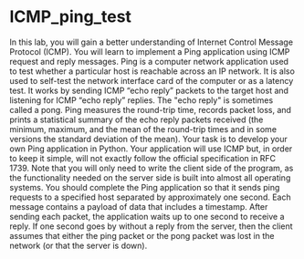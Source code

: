 # ICMP_ping_test
<p>
In this lab, you will gain a better understanding of Internet Control Message Protocol (ICMP). You
will learn to implement a Ping application using ICMP request and reply messages.
Ping is a computer network application used to test whether a particular host is reachable across an IP
network. It is also used to self-test the network interface card of the computer or as a latency test. It
works by sending ICMP “echo reply” packets to the target host and listening for ICMP “echo reply”
replies. The "echo reply" is sometimes called a pong. Ping measures the round-trip time, records packet
loss, and prints a statistical summary of the echo reply packets received (the minimum, maximum, and
the mean of the round-trip times and in some versions the standard deviation of the mean).
Your task is to develop your own Ping application in Python. Your application will use ICMP but, in
order to keep it simple, will not exactly follow the official specification in RFC 1739. Note that you will
only need to write the client side of the program, as the functionality needed on the server side is built
into almost all operating systems.
You should complete the Ping application so that it sends ping requests to a specified host separated by
approximately one second. Each message contains a payload of data that includes a timestamp. After
sending each packet, the application waits up to one second to receive a reply. If one second goes by
without a reply from the server, then the client assumes that either the ping packet or the pong packet
was lost in the network (or that the server is down).   
</p>
